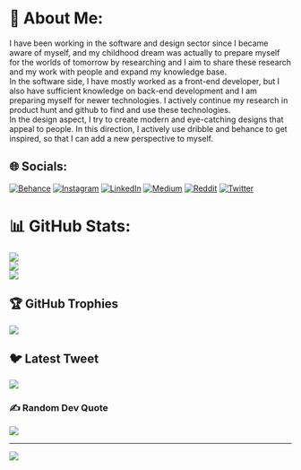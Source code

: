 # 💫 About Me:
I have been working in the software and design sector since I became aware of myself, and my childhood dream was actually to prepare myself for the worlds of tomorrow by researching and I aim to share these research and my work with people and expand my knowledge base.<br>In the software side, I have mostly worked as a front-end developer, but I also have sufficient knowledge on back-end development and I am preparing myself for newer technologies. I actively continue my research in product hunt and github to find and use these technologies.<br>In the design aspect, I try to create modern and eye-catching designs that appeal to people. In this direction, I actively use dribble and behance to get inspired, so that I can add a new perspective to myself.<br>


## 🌐 Socials:
[![Behance](https://img.shields.io/badge/Behance-1769ff?logo=behance&logoColor=white)](https://behance.net/WinneRose) [![Instagram](https://img.shields.io/badge/Instagram-%23E4405F.svg?logo=Instagram&logoColor=white)](https://www.instagram.com/winnerose.live/) [![LinkedIn](https://img.shields.io/badge/LinkedIn-%230077B5.svg?logo=linkedin&logoColor=white)](https://linkedin.com/in/burak-osman-yaldız-b313551a8) [![Medium](https://img.shields.io/badge/Medium-12100E?logo=medium&logoColor=white)](https://medium.com/@WinneRose) [![Reddit](https://img.shields.io/badge/Reddit-%23FF4500.svg?logo=Reddit&logoColor=white)](https://reddit.com/user/WinneRose) [![Twitter](https://img.shields.io/badge/Twitter-%231DA1F2.svg?logo=Twitter&logoColor=white)](https://twitter.com/WinneRoseTR) 

# 📊 GitHub Stats:
![](https://github-readme-stats.vercel.app/api?username=WinneRose&theme=dark&hide_border=false&include_all_commits=true&count_private=true)<br/>
![](https://github-readme-streak-stats.herokuapp.com/?user=WinneRose&theme=dark&hide_border=false)<br/>
![](https://github-readme-stats.vercel.app/api/top-langs/?username=WinneRose&theme=dark&hide_border=false&include_all_commits=true&count_private=true&layout=compact)

## 🏆 GitHub Trophies
![](https://github-profile-trophy.vercel.app/?username=WinneRose&theme=discord&no-frame=false&no-bg=false&margin-w=4)

## 🐦 Latest Tweet
[![](https://gtce.itsvg.in/api?username=WinneRose.js)](https://github.com/VishwaGauravIn/github-twitter-card-embed)

### ✍️ Random Dev Quote
![](https://quotes-github-readme.vercel.app/api?type=horizontal&theme=radical)

---
[![](https://visitcount.itsvg.in/api?id=WinneRose&icon=0&color=0)](https://visitcount.itsvg.in)

<!-- Proudly created with GPRM ( https://gprm.itsvg.in ) -->
